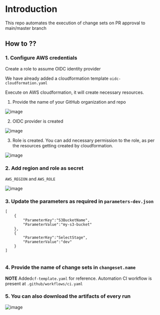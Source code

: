 
# Introduction

This repo automates the execution of change sets on PR approval to main/master branch

## How to ??

### 1. Configure AWS credentials

Create a role to assume OIDC identity provider

We have already added a cloudformation template `oidc-cloudformation.yaml` 

Execute on AWS cloudformation, it will create necessary resources.

1. Provide the name of your GitHub organization and repo

![image](https://user-images.githubusercontent.com/68551613/205029222-118f9f3b-7a2b-4d79-b8c0-5d2291e6f5c6.png)

2. OIDC provider is created

![image](https://user-images.githubusercontent.com/68551613/205029255-10d9ed89-b236-4f98-b7ef-deee42740e14.png)

3. Role is created. You can add necessary permission to the role, as per the resources getting created by cloudformation.

![image](https://user-images.githubusercontent.com/68551613/205029310-21e31405-c000-4032-a554-4b9f0a0afa2d.png)

### 2. Add region and role as secret

`AWS_REGION` and `AWS_ROLE`

![image](https://user-images.githubusercontent.com/68551613/205030498-9dcffc00-7577-44d8-8f9d-3939fe360c38.png)

### 3. Update the parameters as required in `parameters-dev.json`

```
[
    {
        "ParameterKey":"S3BucketName",
        "ParameterValue":"my-s3-bucket"
    },
    {
        "ParameterKey":"SelectStage",
        "ParameterValue":"dev"
    }
]


```

### 4. Provide the name of change sets in `changeset.name`

**NOTE** Added`cf-template.yaml` for reference. Automation CI workflow is present at `.github/workflows/ci.yaml`

### 5. You can also download the artifacts of every run

![image](https://user-images.githubusercontent.com/68551613/205032781-e7535590-b11c-4b43-a24f-577153638d61.png)



